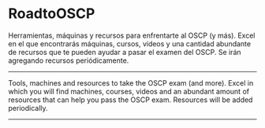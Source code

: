# RoadtoOSCP
Herramientas, máquinas y recursos para enfrentarte al OSCP (y más).
Excel en el que encontrarás máquinas, cursos, vídeos y una cantidad abundante de recursos que te pueden ayudar a pasar el examen del OSCP.
Se irán agregando recursos periódicamente.

------------------------------------------------------------------

Tools, machines and resources to take the OSCP exam (and more).
Excel in which you will find machines, courses, videos and an abundant amount of resources that can help you pass the OSCP exam.
Resources will be added periodically.

------------------------------------------------------------------

